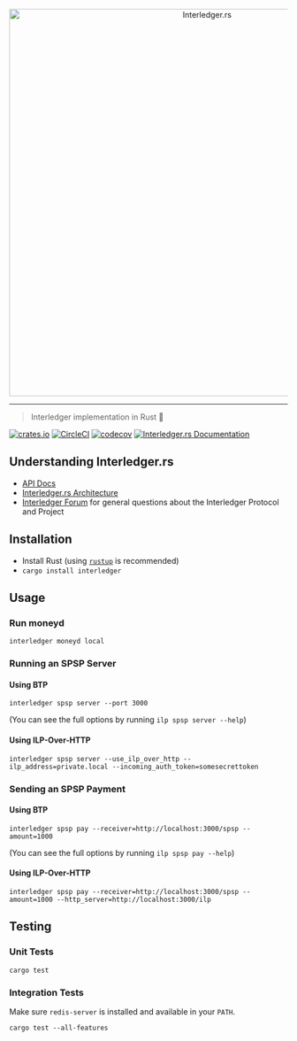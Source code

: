 <p align="center">
  <img src="interledger-rs.svg" width="700" alt="Interledger.rs">
</p>

---
> Interledger implementation in Rust :money_with_wings:

[![crates.io](https://img.shields.io/crates/v/interledger.svg)](https://crates.io/crates/interledger)
[![CircleCI](https://circleci.com/gh/emschwartz/interledger-rs.svg?style=shield)](https://circleci.com/gh/emschwartz/interledger-rs)
[![codecov](https://codecov.io/gh/emschwartz/interledger-rs/branch/master/graph/badge.svg)](https://codecov.io/gh/emschwartz/interledger-rs)
[![Interledger.rs Documentation](https://docs.rs/interledger/badge.svg)](https://docs.rs/interledger)

## Understanding Interledger.rs
- [API Docs](https://docs.rs/interledger)
- [Interledger.rs Architecture](./docs/architecture.md)
- [Interledger Forum](https://forum.interledger.org) for general questions about the Interledger Protocol and Project

## Installation
- Install Rust (using [`rustup`](https://rustup.rs/) is recommended)
- `cargo install interledger`

## Usage

### Run moneyd

`interledger moneyd local`

### Running an SPSP Server

#### Using BTP

`interledger spsp server --port 3000`

(You can see the full options by running `ilp spsp server --help`)

#### Using ILP-Over-HTTP

`interledger spsp server --use_ilp_over_http --ilp_address=private.local --incoming_auth_token=somesecrettoken`

### Sending an SPSP Payment

#### Using BTP

`interledger spsp pay --receiver=http://localhost:3000/spsp --amount=1000`

(You can see the full options by running `ilp spsp pay --help`)

#### Using ILP-Over-HTTP

`interledger spsp pay --receiver=http://localhost:3000/spsp --amount=1000 --http_server=http://localhost:3000/ilp`

## Testing

### Unit Tests

`cargo test`

### Integration Tests

Make sure `redis-server` is installed and available in your `PATH`.

`cargo test --all-features`
